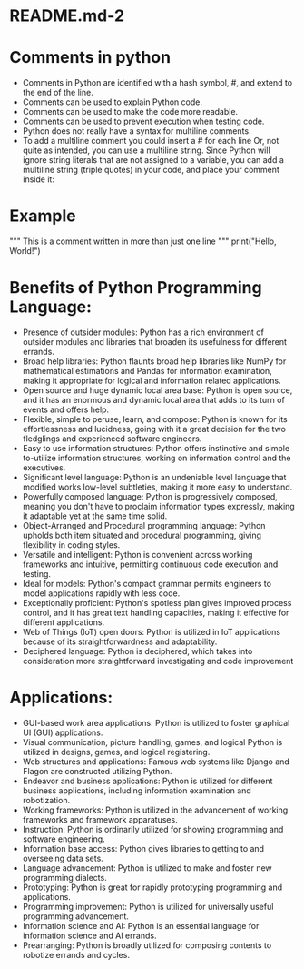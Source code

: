 # README.md-2
# Comments in python 
* Comments in Python are identified with a hash symbol, #, and extend to the end of the line.
* Comments can be used to explain Python code.
* Comments can be used to make the code more readable.
* Comments can be used to prevent execution when testing code.
* Python does not really have a syntax for multiline comments.
* To add a multiline comment you could insert a # for each line Or, not quite as intended, you can use a multiline string.
Since Python will ignore string literals that are not assigned to a variable, you can add a multiline string (triple quotes) in your code, and place your comment inside it:
# Example 
"""
This is a comment
written in
more than just one line
"""
print("Hello, World!")

# Benefits of Python Programming Language:
* Presence of outsider modules: Python has a rich environment of outsider modules and libraries that broaden its usefulness for different errands.
* Broad help libraries: Python flaunts broad help libraries like NumPy for mathematical estimations and Pandas for information examination, making it appropriate for logical and information related applications.
* Open source and huge dynamic local area base: Python is open source, and it has an enormous and dynamic local area that adds to its turn of events and offers help.
* Flexible, simple to peruse, learn, and compose: Python is known for its effortlessness and lucidness, going with it a great decision for the two fledglings and experienced software engineers.
* Easy to use information structures: Python offers instinctive and simple to-utilize information structures, working on information control and the executives.
* Significant level language: Python is an undeniable level language that modified works low-level subtleties, making it more easy to understand.
* Powerfully composed language: Python is progressively composed, meaning you don't have to proclaim information types expressly, making it adaptable yet at the same time solid.
* Object-Arranged and Procedural programming language: Python upholds both item situated and procedural programming, giving flexibility in coding styles.
* Versatile and intelligent: Python is convenient across working frameworks and intuitive, permitting continuous code execution and testing.
* Ideal for models: Python's compact grammar permits engineers to model applications rapidly with less code.
* Exceptionally proficient: Python's spotless plan gives improved process control, and it has great text handling capacities, making it effective for different applications.
* Web of Things (IoT) open doors: Python is utilized in IoT applications because of its straightforwardness and adaptability.
* Deciphered language: Python is deciphered, which takes into consideration more straightforward investigating and code improvement
# Applications: 
* GUI-based work area applications: Python is utilized to foster graphical UI (GUI) applications.
* Visual communication, picture handling, games, and logical  Python is utilized in designs, games, and logical registering.
* Web structures and applications: Famous web systems like Django and Flagon are constructed utilizing Python.
* Endeavor and business applications: Python is utilized for different business applications, including information examination and robotization.
* Working frameworks: Python is utilized in the advancement of working frameworks and framework apparatuses.
* Instruction: Python is ordinarily utilized for showing programming and software engineering.
* Information base access: Python gives libraries to getting to and overseeing data sets.
* Language advancement: Python is utilized to make and foster new programming dialects.
* Prototyping: Python is great for rapidly prototyping programming and applications.
* Programming improvement: Python is utilized for universally useful programming advancement.
* Information science and AI: Python is an essential language for information science and AI errands.
* Prearranging: Python is broadly utilized for composing contents to robotize errands and cycles.
